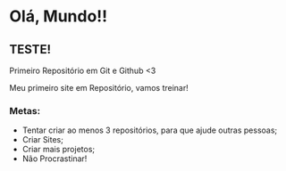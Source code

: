 # Olá, Mundo!!
## TESTE!
 Primeiro Repositório em Git e Github <3

 Meu primeiro site em Repositório, vamos treinar!

### Metas:

* Tentar criar ao menos 3 repositórios, para que ajude outras pessoas;
* Criar Sites;
* Criar mais projetos;
* Não Procrastinar!


